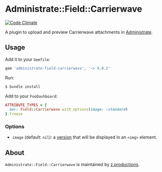 # Administrate::Field::Carrierwave

[![Code Climate](https://codeclimate.com/github/z-productions/administrate-field-carrierwave/badges/gpa.svg)](https://codeclimate.com/github/z-productions/administrate-field-carrierwave)

A plugin to upload and preview Carrierwave attachments in [Administrate].

## Usage

Add it to your `Gemfile`:

```ruby
gem 'administrate-field-carrierwave', '~> 0.0.2'
```

Run:

```bash
$ bundle install
```

Add to your `FooDashboard`:

```ruby
ATTRIBUTE_TYPES = {
  bar: Field::Carrierwave.with_options(image: :standard)
}.freeze
```
### Options

* `image` (default: `nil`): a [version] that will be displayed in an `<img>` element.

## About

`Administrate::Field::Carrierwave` is maintained by [z.productions].

[Administrate]: https://github.com/thoughtbot/administrate
[version]: https://github.com/carrierwaveuploader/carrierwave#adding-versions
[z.productions]: https://www.z.productions/
